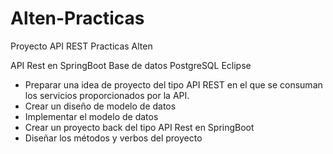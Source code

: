 # Alten-Practicas
Proyecto API REST Practicas Alten

API Rest en SpringBoot
Base de datos PostgreSQL
Eclipse


- Preparar una idea de proyecto del tipo API REST en el que se consuman los servicios proporcionados por la API.
- Crear un diseño de modelo de datos
- Implementar el modelo de datos
- Crear un proyecto back del tipo API Rest en SpringBoot
- Diseñar los métodos y verbos del proyecto

